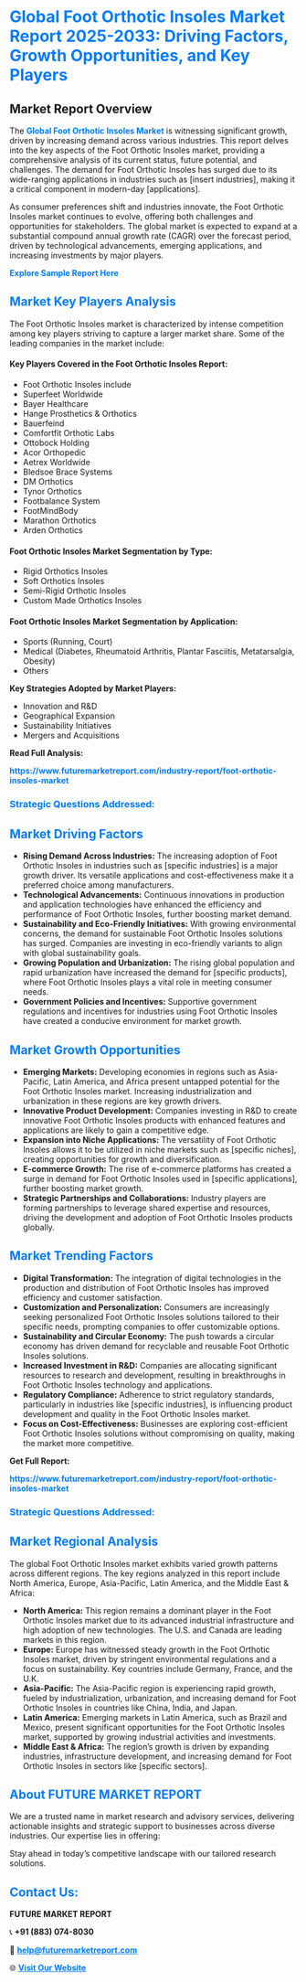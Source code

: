 <h1 style="color: #007BFF;">Global Foot Orthotic Insoles Market Report 2025-2033: Driving Factors, Growth Opportunities, and Key Players</h1>

<section id="overview">
<h2>Market Report Overview</h2>
<p>The <a href="https://www.futuremarketreport.com/industry-report/foot-orthotic-insoles-market" style="color: #007BFF; text-decoration: none;"><strong>Global Foot Orthotic Insoles Market</strong></a> is witnessing significant growth, driven by increasing demand across various industries. This report delves into the key aspects of the Foot Orthotic Insoles market, providing a comprehensive analysis of its current status, future potential, and challenges. The demand for Foot Orthotic Insoles has surged due to its wide-ranging applications in industries such as [insert industries], making it a critical component in modern-day [applications].</p>
<p>As consumer preferences shift and industries innovate, the Foot Orthotic Insoles market continues to evolve, offering both challenges and opportunities for stakeholders. The global market is expected to expand at a substantial compound annual growth rate (CAGR) over the forecast period, driven by technological advancements, emerging applications, and increasing investments by major players.</p>
</section>

<section id="overview">
<p><a href="https://www.futuremarketreport.com/request-sample/reportId=100102" style="color: #007BFF; text-decoration: none;"><strong>Explore Sample Report Here</strong></a></p>
</section>

<section id="key-players">
<h2 style="color: #007BFF;">Market Key Players Analysis</h2>
<p>The Foot Orthotic Insoles market is characterized by intense competition among key players striving to capture a larger market share. Some of the leading companies in the market include:</p>
<h4>Key Players Covered in the Foot Orthotic Insoles Report:</h4>
<ul><li>Foot Orthotic Insoles include</li><li>Superfeet Worldwide</li><li>Bayer Healthcare</li><li>Hange Prosthetics &amp; Orthotics</li><li>Bauerfeind</li><li>Comfortfit Orthotic Labs</li><li>Ottobock Holding</li><li>Acor Orthopedic</li><li>Aetrex Worldwide</li><li>Bledsoe Brace Systems</li><li>DM Orthotics</li><li>Tynor Orthotics</li><li>Footbalance System</li><li>FootMindBody</li><li>Marathon Orthotics</li><li>Arden Orthotics</li></ul>
<h4>Foot Orthotic Insoles Market Segmentation by Type:</h4>
<ul><li>Rigid Orthotics Insoles</li><li>Soft Orthotics Insoles</li><li>Semi-Rigid Orthotic Insoles</li><li>Custom Made Orthotics Insoles</li></ul>

<h4>Foot Orthotic Insoles Market Segmentation by Application:</h4>
<ul><li>Sports (Running, Court)</li><li>Medical (Diabetes, Rheumatoid Arthritis, Plantar Fasciitis, Metatarsalgia, Obesity)</li><li>Others</li></ul>
<p><strong>Key Strategies Adopted by Market Players:</strong></p>
<ul>
<li>Innovation and R&D</li>
<li>Geographical Expansion</li>
<li>Sustainability Initiatives</li>
<li>Mergers and Acquisitions</li>
</ul>
</section>

<section>
<p><strong>Read Full Analysis: </strong></p><a href="https://www.futuremarketreport.com/industry-report/foot-orthotic-insoles-market" style="color: #007BFF; text-decoration: none;"><strong>https://www.futuremarketreport.com/industry-report/foot-orthotic-insoles-market</strong></a>
<h3 style="color: #007BFF;">Strategic Questions Addressed:</h3>
</section>

<section id="driving-factors">
<h2 style="color: #007BFF;">Market Driving Factors</h2>
<ul>
<li><strong>Rising Demand Across Industries:</strong> The increasing adoption of Foot Orthotic Insoles in industries such as [specific industries] is a major growth driver. Its versatile applications and cost-effectiveness make it a preferred choice among manufacturers.</li>
<li><strong>Technological Advancements:</strong> Continuous innovations in production and application technologies have enhanced the efficiency and performance of Foot Orthotic Insoles, further boosting market demand.</li>
<li><strong>Sustainability and Eco-Friendly Initiatives:</strong> With growing environmental concerns, the demand for sustainable Foot Orthotic Insoles solutions has surged. Companies are investing in eco-friendly variants to align with global sustainability goals.</li>
<li><strong>Growing Population and Urbanization:</strong> The rising global population and rapid urbanization have increased the demand for [specific products], where Foot Orthotic Insoles plays a vital role in meeting consumer needs.</li>
<li><strong>Government Policies and Incentives:</strong> Supportive government regulations and incentives for industries using Foot Orthotic Insoles have created a conducive environment for market growth.</li>
</ul>
</section>

<section id="growth-opportunities">
<h2 style="color: #007BFF;">Market Growth Opportunities</h2>
<ul>
<li><strong>Emerging Markets:</strong> Developing economies in regions such as Asia-Pacific, Latin America, and Africa present untapped potential for the Foot Orthotic Insoles market. Increasing industrialization and urbanization in these regions are key growth drivers.</li>
<li><strong>Innovative Product Development:</strong> Companies investing in R&D to create innovative Foot Orthotic Insoles products with enhanced features and applications are likely to gain a competitive edge.</li>
<li><strong>Expansion into Niche Applications:</strong> The versatility of Foot Orthotic Insoles allows it to be utilized in niche markets such as [specific niches], creating opportunities for growth and diversification.</li>
<li><strong>E-commerce Growth:</strong> The rise of e-commerce platforms has created a surge in demand for Foot Orthotic Insoles used in [specific applications], further boosting market growth.</li>
<li><strong>Strategic Partnerships and Collaborations:</strong> Industry players are forming partnerships to leverage shared expertise and resources, driving the development and adoption of Foot Orthotic Insoles products globally.</li>
</ul>
</section>

<section id="trending-factors">
<h2 style="color: #007BFF;">Market Trending Factors</h2>
<ul>
<li><strong>Digital Transformation:</strong> The integration of digital technologies in the production and distribution of Foot Orthotic Insoles has improved efficiency and customer satisfaction.</li>
<li><strong>Customization and Personalization:</strong> Consumers are increasingly seeking personalized Foot Orthotic Insoles solutions tailored to their specific needs, prompting companies to offer customizable options.</li>
<li><strong>Sustainability and Circular Economy:</strong> The push towards a circular economy has driven demand for recyclable and reusable Foot Orthotic Insoles solutions.</li>
<li><strong>Increased Investment in R&D:</strong> Companies are allocating significant resources to research and development, resulting in breakthroughs in Foot Orthotic Insoles technology and applications.</li>
<li><strong>Regulatory Compliance:</strong> Adherence to strict regulatory standards, particularly in industries like [specific industries], is influencing product development and quality in the Foot Orthotic Insoles market.</li>
<li><strong>Focus on Cost-Effectiveness:</strong> Businesses are exploring cost-efficient Foot Orthotic Insoles solutions without compromising on quality, making the market more competitive.</li>
</ul>
</section>

<section>
<p><strong>Get Full Report: </strong></p><a href="https://www.futuremarketreport.com/industry-report/foot-orthotic-insoles-market" style="color: #007BFF; text-decoration: none;"><strong>https://www.futuremarketreport.com/industry-report/foot-orthotic-insoles-market</strong></a>
<h3 style="color: #007BFF;">Strategic Questions Addressed:</h3>
</section>


<section id="regional-analysis">
<h2 style="color: #007BFF;">Market Regional Analysis</h2>
<p>The global Foot Orthotic Insoles market exhibits varied growth patterns across different regions. The key regions analyzed in this report include North America, Europe, Asia-Pacific, Latin America, and the Middle East & Africa:</p>
<ul>
<li><strong>North America:</strong> This region remains a dominant player in the Foot Orthotic Insoles market due to its advanced industrial infrastructure and high adoption of new technologies. The U.S. and Canada are leading markets in this region.</li>
<li><strong>Europe:</strong> Europe has witnessed steady growth in the Foot Orthotic Insoles market, driven by stringent environmental regulations and a focus on sustainability. Key countries include Germany, France, and the U.K.</li>
<li><strong>Asia-Pacific:</strong> The Asia-Pacific region is experiencing rapid growth, fueled by industrialization, urbanization, and increasing demand for Foot Orthotic Insoles in countries like China, India, and Japan.</li>
<li><strong>Latin America:</strong> Emerging markets in Latin America, such as Brazil and Mexico, present significant opportunities for the Foot Orthotic Insoles market, supported by growing industrial activities and investments.</li>
<li><strong>Middle East & Africa:</strong> The region’s growth is driven by expanding industries, infrastructure development, and increasing demand for Foot Orthotic Insoles in sectors like [specific sectors].</li>
</ul>
</section>

<footer>
<h2 style="color: #007BFF;">About FUTURE MARKET REPORT</h2>
<p>We are a trusted name in market research and advisory services, delivering actionable insights and strategic support to businesses across diverse industries. Our expertise lies in offering:</p>

<p>Stay ahead in today’s competitive landscape with our tailored research solutions.</p>

<h2 style="color: #007BFF;">Contact Us:</h2>
<p><strong>FUTURE MARKET REPORT</strong></p>
<p>📞 <strong>+91 (883) 074-8030</strong></p>
<p>📧 <strong><a href="mailto:help@futuremarketreport.com" style="color: #007BFF;">help@futuremarketreport.com</a></strong></p>
<p>🌐 <strong><a href="https://www.futuremarketreport.com/" style="color: #007BFF;">Visit Our Website</a></strong></p>
</footer>